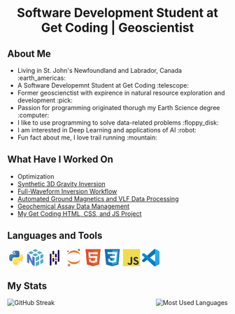 <h1 align="center">Software Development Student at Get Coding | Geoscientist </h1>

<h2 align="left"> About Me </h2>

<ul> 
  <li> Living in St. John's Newfoundland and Labrador, Canada :earth_americas: </li>
  <li> A Software Developemnt Student at Get Coding :telescope: </li>
  <li> Former geoscienctist with expirence in natural resource exploration and development :pick: </li>
  <li> Passion for programming originated thorugh my Earth Science degree :computer: </li>
  <li> I like to use programming to solve data-related problems :floppy_disk: </li>
  <li> I am interested in Deep Learning and applications of AI :robot: </li> 
  <li> Fun fact about me, I love trail running :mountain: </li>
</ul>

<h2 align="left"> What Have I Worked On </h2>

<ul align="left"> 
  <li> Optimization </li>
  <li> <a text-decoration: none; href=""> Synthetic 3D Gravity Inversion </a> </li>
  <li> <a text-decoration: none; href="https://github.com/celw10/TOMO2D_2_TOY2DAC"> Full-Waveform Inversion Workflow </a> </li>
  <li> <a text-decoration: none; href="https://github.com/celw10/EXERO"> Automated Ground Magnetics and VLF Data Processing </a> </li>
  <li> <a text-decoration: none; href=""> Geochemical Assay Data Management </a> </li>
  <li> <a text-decoration: none; href="https://github.com/celw10/nl_minearl_expl"> My Get Coding HTML, CSS, and JS Project </a> </li>
</ul>

<h2 align="left"> Languages and Tools </h2>

<div align="left">
  <img src='https://github.com/devicons/devicon/blob/master/icons/python/python-original.svg' alt='Python' height='40px' width='40px'>
  <img src='https://github.com/devicons/devicon/blob/master/icons/numpy/numpy-original.svg' alt='Numpy' height='40px' width='40px'>
  <img src='https://github.com/devicons/devicon/blob/master/icons/pandas/pandas-original.svg' alt='Pandas' height='40px' width='40px'>
  <img src='https://github.com/devicons/devicon/blob/master/icons/jupyter/jupyter-original.svg' alt='Jupyter' height='40px' width='40px'>
  <img src='https://github.com/devicons/devicon/blob/master/icons/html5/html5-original.svg' alt='HTML5' height='40px' width='40px'>
  <img src='https://github.com/devicons/devicon/blob/master/icons/css3/css3-original.svg' alt='CSS3' height='40px' width='40px'>
  <img src='https://github.com/devicons/devicon/blob/master/icons/javascript/javascript-original.svg' alt='JavaScript' height='40px' width='40px'>
  <img src='https://github.com/devicons/devicon/blob/master/icons/vscode/vscode-original.svg' alt='VSCode' height='40px' width='40px'>
</div>

<h2 align="left"> My Stats </h2>

<img align="left" src="http://github-readme-streak-stats.herokuapp.com?user=celw10&theme=dark" alt="GitHub Streak" height="175px">

<img align="right" src="https://github-readme-stats.vercel.app/api/top-langs/?username=celw10&layout=compact&theme=dark" alt="Most Used Languages" height="175px" >
